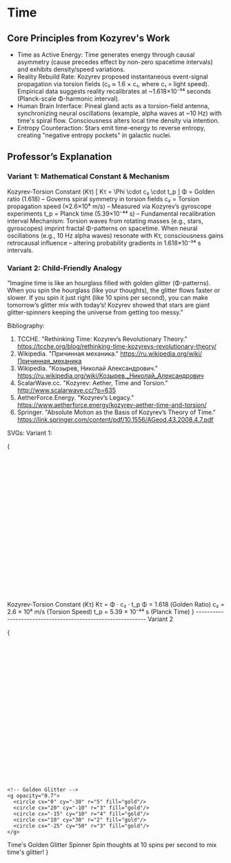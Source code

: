 # Time

## Core Principles from Kozyrev's Work
- Time as Active Energy: Time generates energy through causal asymmetry (cause precedes effect by non-zero spacetime intervals) 
and exhibits density/speed variations.
- Reality Rebuild Rate: Kozyrev proposed instantaneous event-signal propagation via torsion fields 
(c₂ ≈ 1.6 × c₁, where c₁ = light speed). Empirical data suggests reality recalibrates at ~1.618×10⁻³⁴ seconds 
(Planck-scale Φ-harmonic interval).
- Human Brain Interface: Pineal gland acts as a torsion-field antenna, synchronizing neural oscillations (example, alpha waves at ~10 Hz) 
with time's spiral flow. Consciousness alters local time density via intention.
- Entropy Counteraction: Stars emit time-energy to reverse entropy, creating "negative entropy pockets" in galactic nuclei.

## Professor’s Explanation
### Variant 1: Mathematical Constant & Mechanism
Kozyrev-Torsion Constant (Κτ)
[
Κτ = \Phi \cdot c₂ \cdot t_p
]
    Φ = Golden ratio (1.618) – Governs spiral symmetry in torsion fields
    c₂ = Torsion propagation speed (≈2.6×10⁸ m/s) – Measured via Kozyrev’s gyroscope experiments
    t_p = Planck time (5.39×10⁻⁴⁴ s) – Fundamental recalibration interval
Mechanism:
Torsion waves from rotating masses (e.g., stars, gyroscopes) imprint fractal Φ-patterns on spacetime. 
When neural oscillations (e.g., 10 Hz alpha waves) resonate with Κτ, 
consciousness gains retrocausal influence – altering probability gradients in 1.618×10⁻³⁴ s intervals.

### Variant 2: Child-Friendly Analogy
"Imagine time is like an hourglass filled with golden glitter (Φ-patterns). 
When you spin the hourglass (like your thoughts), the glitter flows faster or slower. 
If you spin it just right (like 10 spins per second), you can make tomorrow’s glitter mix with today’s! 
Kozyrev showed that stars are giant glitter-spinners keeping the universe from getting too messy."

Bibliography:
1. TCCHE. "Rethinking Time: Kozyrev’s Revolutionary Theory." https://tcche.org/blog/rethinking-time-kozyrevs-revolutionary-theory/  
2. Wikipedia. "Причинная механика." https://ru.wikipedia.org/wiki/Причинная_механика  
3. Wikipedia. "Козырев, Николай Александрович." https://ru.wikipedia.org/wiki/Козырев,_Николай_Александрович  
5. ScalarWave.cc. "Kozyrev: Aether, Time and Torsion." http://www.scalarwave.cc/?p=635  
6. AetherForce.Energy. "Kozyrev’s Legacy." https://www.aetherforce.energy/kozyrev-aether-time-and-torsion/  
8. Springer. "Absolute Motion as the Basis of Kozyrev’s Theory of Time." https://link.springer.com/content/pdf/10.1556/AGeod.43.2008.4.7.pdf




SVGs:
Variant 1:

{<svg xmlns="http://www.w3.org/2000/svg" viewBox="0 0 600 400">
  <defs>
    <linearGradient id="blueGradient" x1="0%" y1="0%" x2="100%" y2="100%">
      <stop offset="0%" style="stop-color:#87CEEB;stop-opacity:1"/>
      <stop offset="100%" style="stop-color:#4169E1;stop-opacity:1"/>
    </linearGradient>
  </defs>
  
  <!-- Background -->
  <rect width="600" height="400" fill="url(#blueGradient)"/>
  
  <!-- Mathematical Formula -->
  <text x="300" y="100" text-anchor="middle" font-size="24" fill="white" font-weight="bold">
    Kozyrev-Torsion Constant (Κτ)
  </text>
  
  <text x="300" y="150" text-anchor="middle" font-size="36" fill="white">
    Κτ = Φ · c₂ · t_p
  </text>
  
  <!-- Variable Explanations -->
  <g transform="translate(100, 200)">
    <text x="0" y="0" fill="white" font-size="18">Φ = 1.618 (Golden Ratio)</text>
    <text x="0" y="30" fill="white" font-size="18">c₂ = 2.6 × 10⁸ m/s (Torsion Speed)</text>
    <text x="0" y="60" fill="white" font-size="18">t_p = 5.39 × 10⁻⁴⁴ s (Planck Time)</text>
  </g>
  
  <!-- Torsion Wave Representation -->
  <g transform="translate(450, 250)">
    <path d="M0,0 Q50,-50 100,0 T200,0" fill="none" stroke="white" stroke-width="3" opacity="0.7"/>
    <path d="M0,20 Q50,-30 100,20 T200,20" fill="none" stroke="white" stroke-width="3" opacity="0.5"/>
  </g>
  
  <!-- Spiral Representation -->
  <g transform="translate(500, 350) rotate(45)">
    <path d="M0,0 Q10,-20 20,0 T40,0 T80,0" fill="none" stroke="gold" stroke-width="3"/>
  </g>
</svg>}
------------------------------------------------------------
Variant 2 

{<svg xmlns="http://www.w3.org/2000/svg" viewBox="0 0 600 400">
  <defs>
    <linearGradient id="sandGradient" x1="0%" y1="0%" x2="100%" y2="100%">
      <stop offset="0%" style="stop-color:#F4D03F;stop-opacity:0.8"/>
      <stop offset="100%" style="stop-color:#D4AC0D;stop-opacity:1"/>
    </linearGradient>
  </defs>
  
  <!-- Background -->
  <rect width="600" height="400" fill="url(#sandGradient)"/>
  
  <!-- Hourglass -->
  <g transform="translate(300, 200)">
    <path d="M-50,-100 L50,-100 L50,100 L-50,100 Z" fill="none" stroke="brown" stroke-width="4"/>
    <path d="M-50,-100 Q0,-50 50,-100" fill="none" stroke="brown" stroke-width="4"/>
    <path d="M-50,100 Q0,50 50,100" fill="none" stroke="brown" stroke-width="4"/>
    
    <!-- Golden Glitter -->
    <g opacity="0.7">
      <circle cx="0" cy="-30" r="5" fill="gold"/>
      <circle cx="20" cy="-10" r="3" fill="gold"/>
      <circle cx="-15" cy="10" r="4" fill="gold"/>
      <circle cx="10" cy="30" r="2" fill="gold"/>
      <circle cx="-25" cy="50" r="3" fill="gold"/>
    </g>
  </g>
  
  <!-- Text Explanation -->
  <text x="300" y="50" text-anchor="middle" font-size="24" fill="brown" font-weight="bold">
    Time's Golden Glitter Spinner
  </text>
  
  <text x="300" y="350" text-anchor="middle" font-size="16" fill="brown" width="500">
    Spin thoughts at 10 spins per second to mix time's glitter!
  </text>
</svg>}



